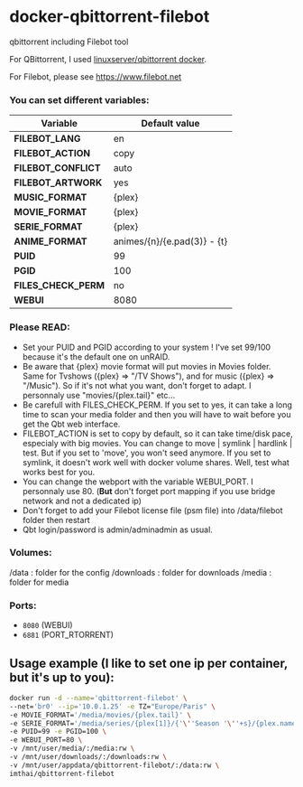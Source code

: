 # docker-qbittorrent-filebot
qbittorrent including Filebot tool

For QBittorrent, I used [linuxserver/qbittorrent docker](https://hub.docker.com/r/linuxserver/qbittorrent).

For Filebot, please see https://www.filebot.net


### You can set different variables:

| Variable |  Default value |
| -------- |  ------------- |
| **FILEBOT_LANG** | en
| **FILEBOT_ACTION** | copy
| **FILEBOT_CONFLICT** | auto
| **FILEBOT_ARTWORK** | yes
| **MUSIC_FORMAT** | {plex}
| **MOVIE_FORMAT** | {plex}
| **SERIE_FORMAT** | {plex}
| **ANIME_FORMAT** | animes/{n}/{e.pad(3)} - {t}
| **PUID** | 99
| **PGID** | 100
| **FILES_CHECK_PERM** | no
| **WEBUI** | 8080

### Please READ:
* Set your PUID and PGID according to your system ! I've set 99/100 because it's the default one on unRAID.
* Be aware that {plex} movie format will put movies in Movies folder. Same for Tvshows ({plex} => "/TV Shows"), and for music ({plex} => "/Music"). So if it's not what you want, don't forget to adapt. I personnaly use "movies/{plex.tail}" etc...
* Be carefull with FILES_CHECK_PERM. If you set to yes, it can take a long time to scan your media folder and then you will have to wait before you get the Qbt web interface.
* FILEBOT_ACTION is set to copy by default, so it can take time/disk pace, especialy with big movies. You can change to move | symlink | hardlink | test. But if you set to 'move', you won't seed anymore. If you set to symlink, it doesn't work well with docker volume shares. Well, test what works best for you.
* You can change the webport with the variable WEBUI_PORT. I personnaly use 80. (**But** don't forget port mapping if you use bridge network and not a dedicated ip)
* Don't forget to add your Filebot license file (psm file) into /data/filebot folder then restart
* Qbt login/password is admin/adminadmin as usual.

### Volumes:

/data : folder for the config
/downloads : folder for downloads
/media : folder for media

### Ports:

 - `8080` (WEBUI)
 - `6881` (PORT_RTORRENT)

## Usage example (I like to set one ip per container, but it's up to you):
```sh
docker run -d --name='qbittorrent-filebot' \
--net='br0' --ip='10.0.1.25' -e TZ="Europe/Paris" \
-e MOVIE_FORMAT='/media/movies/{plex.tail}' \
-e SERIE_FORMAT='/media/series/{plex[1]}/{'\''Season '\''+s}/{plex.name}' \
-e PUID=99 -e PGID=100 \
-e WEBUI_PORT=80 \
-v /mnt/user/media/:/media:rw \
-v /mnt/user/downloads/:/downloads:rw \
-v /mnt/user/appdata/qbittorrent-filebot/:/data:rw \
imthai/qbittorrent-filebot
```


